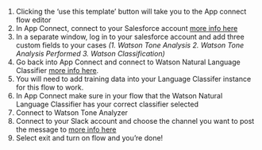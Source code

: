 1. Clicking the ‘use this template’ button will take you to the App connect flow editor 
2. In App Connect, connect to your Salesforce account [more info here](https://developer.ibm.com/integration/docs/app-connect/how-to-guides-for-apps/use-ibm-app-connect-salesforce/)
3. In a separate window, log in to your salesforce account and add three custom fields to your cases _(1. Watson Tone Analysis 2. Watson Tone Analysis Performed 3. Watson Classification)_
4. Go back into App Connect and connect to Watson Natural Language Classifier [more info here](https://developer.ibm.com/integration/docs/app-connect/how-to-guides-for-apps/use-ibm-app-connect-watson-natural-language-classifier/). 
5. You will need to add training data into your Language Classifer instance for this flow to work. 
6. In App Connect make sure in your flow that the Watson Natural Language Classifier has your correct classifier selected
5. Connect to Watson Tone Analyzer 
6. Connect to your Slack account and choose the channel you want to post the message to [more info here](https://developer.ibm.com/integration/docs/app-connect/how-to-guides-for-apps/use-ibm-app-connect-slack/)
7. Select exit and turn on flow and you’re done!
